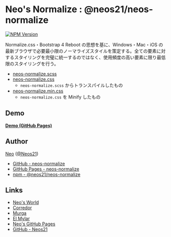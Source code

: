 # Neo's Normalize : @neos21/neos-normalize

[![NPM Version](https://img.shields.io/npm/v/@neos21/neos-normalize.svg)](https://www.npmjs.com/package/@neos21/neos-normalize)

Normalize.css・Bootstrap 4 Reboot の思想を基に、Windows・Mac・iOS の最新ブラウザで必要最小限のノーマライズスタイルを策定する。全ての要素に対するスタイリングを完璧に統一するのではなく、使用頻度の高い要素に限り最低限のスタイリングを行う。

- [neos-normalize.scss](https://neos21.github.io/neos-normalize/neos-normalize.scss)
- [neos-normalize.css](https://neos21.github.io/neos-normalize/neos-normalize.css)
  - `neos-normalize.scss` からトランスパイルしたもの
- [neos-normalize.min.css](https://neos21.github.io/neos-normalize/neos-normalize.min.css)
  - `neos-normalize.css` を Minify したもの


## Demo

__[Demo (GitHub Pages)](https://neos21.github.io/neos-normalize/)__


## Author

[Neo](http://neo.s21.xrea.com/) ([@Neos21](https://twitter.com/Neos21))

- [GitHub - neos-normalize](https://github.com/Neos21/neos-normalize)
- [GitHub Pages - neos-normalize](https://neos21.github.io/neos-normalize/)
- [npm - @neos21/neos-normalize](https://www.npmjs.com/package/@neos21/neos-normalize)


## Links

- [Neo's World](http://neo.s21.xrea.com/)
- [Corredor](http://neos21.hatenablog.com/)
- [Murga](http://neos21.hatenablog.jp/)
- [El Mylar](http://neos21.hateblo.jp/)
- [Neo's GitHub Pages](https://neos21.github.io/)
- [GitHub - Neos21](https://github.com/Neos21/)

